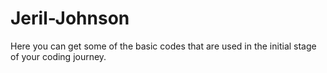 # Jeril-Johnson
Here you can get some of the basic codes that are used in the initial stage of your coding journey.
